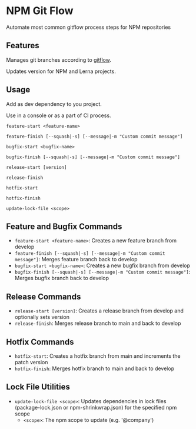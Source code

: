 # NPM Git Flow
Automate most common gitflow process steps for NPM repositories
## Features
Manages git branches according to [gitflow](https://nvie.com/posts/a-successful-git-branching-model/).

Updates version for NPM and Lerna projects.
## Usage
Add as dev dependency to you project.

Use in a console or as a part of CI process.
```shell
feature-start <feature-name>
```
```shell
feature-finish [--squash|-s] [--message|-m "Custom commit message"]
```
```shell
bugfix-start <bugfix-name>
```
```shell
bugfix-finish [--squash|-s] [--message|-m "Custom commit message"]
```
```shell
release-start [version]
```
```shell
release-finish
```
```shell
hotfix-start
```
```shell
hotfix-finish
```
```shell
update-lock-file <scope>
```

## Feature and Bugfix Commands
- `feature-start <feature-name>`: Creates a new feature branch from develop
- `feature-finish [--squash|-s] [--message|-m "Custom commit message"]`: Merges feature branch back to develop
- `bugfix-start <bugfix-name>`: Creates a new bugfix branch from develop
- `bugfix-finish [--squash|-s] [--message|-m "Custom commit message"]`: Merges bugfix branch back to develop

## Release Commands
- `release-start [version]`: Creates a release branch from develop and optionally sets version
- `release-finish`: Merges release branch to main and back to develop

## Hotfix Commands
- `hotfix-start`: Creates a hotfix branch from main and increments the patch version
- `hotfix-finish`: Merges hotfix branch to main and back to develop

## Lock File Utilities
- `update-lock-file <scope>`: Updates dependencies in lock files (package-lock.json or npm-shrinkwrap.json) for the specified npm scope
  - `<scope>`: The npm scope to update (e.g. '@company')